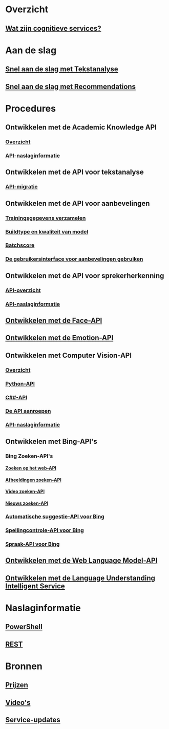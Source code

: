 
# Overzicht
## [Wat zijn cognitieve services?](https://azure.microsoft.com/services/cognitive-services/)
# Aan de slag
## [Snel aan de slag met Tekstanalyse](cognitive-services-text-analytics-quick-start.md)
## [Snel aan de slag met Recommendations](cognitive-services-recommendations-quick-start.md)

# Procedures
## Ontwikkelen met de Academic Knowledge API
### [Overzicht](https://www.microsoft.com/cognitive-services/en-us/academic-knowledge-api/documentation/overview)
### [API-naslaginformatie](https://dev.projectoxford.ai/docs/services/56332331778daf02acc0a50b/operations/565d9001ca73072048922d97)

## Ontwikkelen met de API voor tekstanalyse
### [API-migratie](cognitive-services-text-analytics-api-migration.md)
## Ontwikkelen met de API voor aanbevelingen
### [Trainingsgegevens verzamelen](cognitive-services-recommendations-collecting-data.md)
### [Buildtype en kwaliteit van model](cognitive-services-recommendations-buildtypes.md)
### [Batchscore](cognitive-services-recommendations-batch-scoring.md)
### [De gebruikersinterface voor aanbevelingen gebruiken](cognitive-services-recommendations-ui-intro.md)

## Ontwikkelen met de API voor sprekerherkenning
### [API-overzicht](https://www.microsoft.com/cognitive-services/en-us/speaker-recognition-api/documentation)
### [API-naslaginformatie](https://dev.projectoxford.ai/docs/services/563309b6778daf02acc0a508/operations/5645c3271984551c84ec6797)
## [Ontwikkelen met de Face-API](https://www.microsoft.com/cognitive-services/en-us/face-api/documentation/overview)
## [Ontwikkelen met de Emotion-API](https://www.microsoft.com/cognitive-services/en-us/emotion-api/documentation)

## Ontwikkelen met Computer Vision-API
### [Overzicht](https://www.microsoft.com/cognitive-services/en-us/computer-vision-api/documentation)
### [Python-API](https://www.microsoft.com/cognitive-services/en-us/computer-vision-api/documentation/getstarted/getstartedwithpython)
### [C##-API](https://www.microsoft.com/cognitive-services/en-us/computer-vision-api/documentation/getstarted/getstartedvisionapiforwindows)
### [De API aanroepen](https://www.microsoft.com/cognitive-services/en-us/Computer-Vision-API/documentation/vision-api-how-to-topics/HowToCallVisionAPI)
### [API-naslaginformatie](https://dev.projectoxford.ai/docs/services/56f91f2d778daf23d8ec6739/operations/56f91f2e778daf14a499e1fa)

## Ontwikkelen met Bing-API's
### Bing Zoeken-API's
#### [Zoeken op het web-API](https://www.microsoft.com/cognitive-services/en-us/bing-web-search-api/documentation)
#### [Afbeeldingen zoeken-API](https://www.microsoft.com/cognitive-services/en-us/bing-image-search-api/documentation)
#### [Video zoeken-API](https://www.microsoft.com/cognitive-services/en-us/bing-video-search-api/documentation)
#### [Nieuws zoeken-API](https://www.microsoft.com/cognitive-services/en-us/bing-news-search-api/documentation)
### [Automatische suggestie-API voor Bing ](https://www.microsoft.com/cognitive-services/en-us/bing-autosuggest-api/documentation)
### [Spellingcontrole-API voor Bing](https://www.microsoft.com/cognitive-services/en-us/bing-spell-check-api/documentation)
### [Spraak-API voor Bing](https://www.microsoft.com/cognitive-services/en-us/speech-api/documentation/overview)

## [Ontwikkelen met de Web Language Model-API](https://www.microsoft.com/cognitive-services/en-us/web-language-model-api/documentation)
## [Ontwikkelen met de Language Understanding Intelligent Service](https://www.luis.ai/Help/)

# Naslaginformatie
## [PowerShell](/powershell/resourcemanager/azurerm.cognitiveservices/v0.4.1/azurerm.cognitiveservices)
## [REST](https://docs.microsoft.com/rest/api/cognitiveservices/)

# Bronnen 
## [Prijzen](https://azure.microsoft.com/pricing/details/cognitive-services/)
## [Video's](https://azure.microsoft.com/documentation/videos/index/?services=cognitive-services)
## [Service-updates](https://azure.microsoft.com/updates/?product=cognitive-services)


<!--HONumber=Feb17_HO3-->



